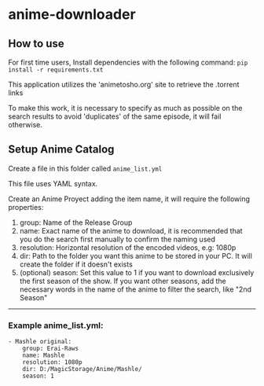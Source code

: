 # anime-downloader

## How to use

For first time users, Install dependencies with the following command:
`pip install -r requirements.txt`

This application utilizes the 'animetosho.org' site to retrieve the .torrent links

To make this work, it is necessary to specify as much as possible on the search results to avoid 'duplicates' of the same episode, it will fail otherwise.

## Setup Anime Catalog

Create a file in this folder called `anime_list.yml`

This file uses YAML syntax.

Create an Anime Proyect adding the item name, it will require the following properties:

1. group: Name of the Release Group
2. name: Exact name of the anime to download, it is recommended that you do the search first manually to confirm the naming used
3. resolution: Horizontal resolution of the encoded videos, e.g: 1080p
4. dir: Path to the folder you want this anime to be stored in your PC. It will create the folder if it doesn't exists
5. (optional) season: Set this value to 1 if you want to download exclusively the first season of the show. If you want other seasons, add the necessary words in the name of the anime to filter the search, like "2nd Season"

---

### Example anime_list.yml:
```
- Mashle original:
    group: Erai-Raws
    name: Mashle
    resolution: 1080p
    dir: D:/MagicStorage/Anime/Mashle/
    season: 1
```